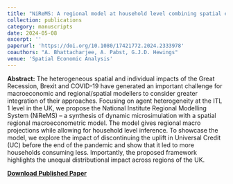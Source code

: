 ```yaml
---
title: "NiReMS: A regional model at household level combining spatial econometrics with dynamic microsimulation"
collection: publications
category: manuscripts
date: 2024-05-08
excerpt: ''
paperurl: 'https://doi.org/10.1080/17421772.2024.2333978'
coauthors: "A. Bhattacharjee, A. Pabst, G.J.D. Hewings"
venue: 'Spatial Economic Analysis'
---
```

**Abstract:** The heterogeneous spatial and individual impacts of the Great Recession, Brexit and COVID-19 have generated an important challenge for macroeconomic and regional/spatial modellers to consider greater integration of their approaches. Focusing on agent heterogeneity at the ITL 1 level in the UK, we propose the National Institute Regional Modelling System (NiReMS) – a synthesis of dynamic microsimulation with a spatial regional macroeconometric model. The model gives regional macro projections while allowing for household level inference. To showcase the model, we explore the impact of discontinuing the uplift in Universal Credit (UC) before the end of the pandemic and show that it led to more households consuming less. Importantly, the proposed framework highlights the unequal distributional impact across regions of the UK.

[**Download Published Paper**](https://doi.org/10.1080/17421772.2024.2333978)
